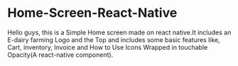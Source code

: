 # Home-Screen-React-Native
Hello guys, this is a Simple Home screen made on react native.It includes an E-dairy farming Logo and the Top and includes some basic features like, Cart, inventory, Invoice and How to Use Icons Wrapped in touchable Opacity(A react-native component).
